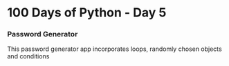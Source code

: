 # 100 Days of Python - Day 5

### Password Generator
This password generator app incorporates loops, randomly chosen objects and conditions